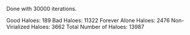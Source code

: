 Done with 30000 iterations.

Good Haloes: 189
Bad Haloes: 11322
Forever Alone Haloes: 2476
Non-Virialized Haloes: 3662
Total Number of Haloes: 13987


